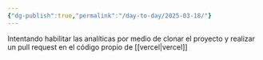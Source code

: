 ```yaml
---
{"dg-publish":true,"permalink":"/day-to-day/2025-03-18/"}
---
```



Intentando habilitar las analíticas por medio de clonar el proyecto y realizar un pull request en el código propio de [[vercel\|vercel]]
